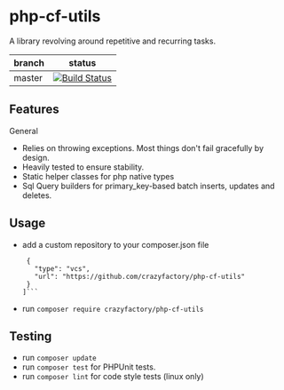 # php-cf-utils

A library revolving around repetitive and recurring tasks.

| branch | status |
| --- | --- |
| master | [![Build Status](https://travis-ci.org/crazyfactory/php-cf-utils.svg?branch=master)](https://travis-ci.org/crazyfactory/php-cf-utils) |

## Features

General
* Relies on throwing exceptions. Most things don't fail gracefully by design.
* Heavily tested to ensure stability.
* Static helper classes for php native types
* Sql Query builders for primary_key-based batch inserts, updates and deletes.

## Usage

- add a custom repository to your composer.json file
  ```"repositories": [
   {
     "type": "vcs",
     "url": "https://github.com/crazyfactory/php-cf-utils"
   }
  ]```

- run ```composer require crazyfactory/php-cf-utils```

## Testing

- run ``composer update``
- run ``composer test`` for PHPUnit tests.
- run ``composer lint`` for code style tests (linux only)